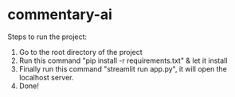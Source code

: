 # commentary-ai

Steps to run the project:

1. Go to the root directory of the project
2. Run this command "pip install -r requirements.txt" & let it install
3. Finally run this command "streamlit run app.py", it will open the localhost server.
4. Done!
